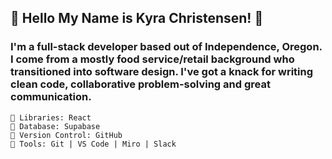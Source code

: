 ## 🌸 Hello My Name is Kyra Christensen! 🌸
  
###  I'm a full-stack developer based out of Independence, Oregon. I come from a mostly food service/retail background who transitioned into software design. I've got a knack for writing clean code, collaborative problem-solving and great communication.  

```🌸 Languages: HTML | CSS | JavaScript
🌸 Libraries: React
🌸 Database: Supabase 
🌸 Version Control: GitHub
🌸 Tools: Git | VS Code | Miro | Slack 